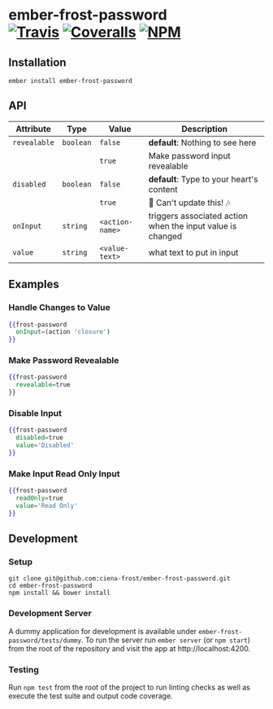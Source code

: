 [ci-img]: https://travis-ci.org/ciena-frost/ember-frost-password.svg "Build Status"
[ci-url]: https://travis-ci.org/ciena-frost/ember-frost-password

[cov-img]: https://coveralls.io/repos/github/ciena-frost/ember-frost-password/badge.svg?branch=master "Code Coverage"
[cov-url]: https://coveralls.io/github/ciena-frost/ember-frost-password

[npm-img]: https://img.shields.io/npm/v/ember-frost-password.svg "NPM Version"
[npm-url]: https://www.npmjs.com/package/ember-frost-password

# ember-frost-password <br /> [![Travis][ci-img]][ci-url] [![Coveralls][cov-img]][cov-url] [![NPM][npm-img]][npm-url]

## Installation
```
ember install ember-frost-password
```

## API
| Attribute | Type | Value | Description |
| --------- | ---- | ----- | ----------- |
| `revealable` | `boolean` | `false` | **default**: Nothing to see here |
| | | `true` | Make password input revealable |
| `disabled` | `boolean` | `false` | **default**: Type to your heart's content |
| | | `true` | :no_entry_sign: Can't update this! :notes: |
| `onInput` | `string` | `<action-name>` | triggers associated action when the input value is changed |
| `value` | `string` | `<value-text>` | what text to put in input |

## Examples

### Handle Changes to Value
```handlebars
{{frost-password 
  onInput=(action 'closure')
}}
```

### Make Password Revealable
```handlebars
{{frost-password
  revealable=true
}}
```

### Disable Input
```handlebars
{{frost-password
  disabled=true
  value='Disabled'
}}
```

### Make Input Read Only Input
```handlebars
{{frost-password
  readOnly=true
  value='Read Only'
}}
```

## Development
### Setup
```
git clone git@github.com:ciena-frost/ember-frost-password.git
cd ember-frost-password
npm install && bower install
```

### Development Server
A dummy application for development is available under `ember-frost-password/tests/dummy`.
To run the server run `ember server` (or `npm start`) from the root of the repository and
visit the app at http://localhost:4200.

### Testing
Run `npm test` from the root of the project to run linting checks as well as execute the test suite
and output code coverage.
